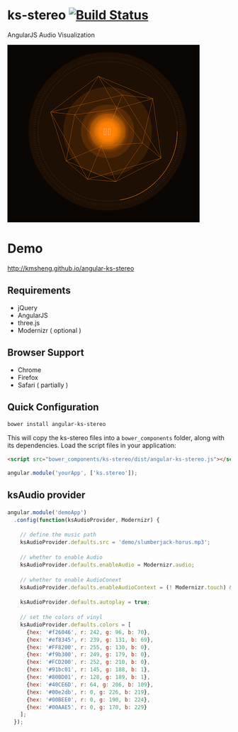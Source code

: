 # ks-stereo [![Build Status](https://travis-ci.org/kmsheng/ks-stereo.svg?branch=master)](https://travis-ci.org/kmsheng/ks-stereo)

AngularJS Audio Visualization

<img src="https://raw.githubusercontent.com/kmsheng/angular-ks-stereo/master/images/audio-player.png?v=1" alt="">

# Demo
<a href="http://kmsheng.github.io/angular-ks-stereo" target="_blank">http://kmsheng.github.io/angular-ks-stereo</a>


## Requirements

- jQuery
- AngularJS
- three.js
- Modernizr ( optional )


## Browser Support

* Chrome
* Firefox
* Safari ( partially )

## Quick Configuration
```sh
bower install angular-ks-stereo
```

This will copy the ks-stereo files into a `bower_components` folder, along with its dependencies. Load the script files in your application:

```html
<script src="bower_components/ks-stereo/dist/angular-ks-stereo.js"></script>
```

```javascript
angular.module('yourApp', ['ks.stereo']);
```

## ksAudio provider

```javascript
angular.module('demoApp')
  .config(function(ksAudioProvider, Modernizr) {

    // define the music path
    ksAudioProvider.defaults.src = 'demo/slumberjack-horus.mp3';

    // whether to enable Audio
    ksAudioProvider.defaults.enableAudio = Modernizr.audio;

    // whether to enable AudioConext
    ksAudioProvider.defaults.enableAudioContext = (! Modernizr.touch) && Modernizr.webaudio;

    ksAudioProvider.defaults.autoplay = true;

    // set the colors of vinyl
    ksAudioProvider.defaults.colors = [
      {hex: '#f26046', r: 242, g: 96, b: 70},
      {hex: '#ef8345', r: 239, g: 131, b: 69},
      {hex: '#FF8200', r: 255, g: 130, b: 0},
      {hex: '#f9b300', r: 249, g: 179, b: 0},
      {hex: '#FCD200', r: 252, g: 210, b: 0},
      {hex: '#91bc01', r: 145, g: 188, b: 1},
      {hex: '#80BD01', r: 128, g: 189, b: 1},
      {hex: '#40CE6D', r: 64, g: 206, b: 109},
      {hex: '#00e2db', r: 0, g: 226, b: 219},
      {hex: '#00BEE0', r: 0, g: 190, b: 224},
      {hex: '#00AAE5', r: 0, g: 170, b: 229}
    ];
  });
```
